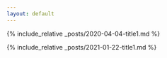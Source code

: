 ```yaml
---
layout: default
---
```


{% include_relative _posts/2020-04-04-title1.md %} 

{% include_relative _posts/2021-01-22-title1.md %}
